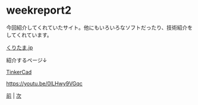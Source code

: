 # weekreport2

今回紹介してくれていたサイト。他にもいろいろなソフトだったり、技術紹介をしてくれています。

[くりたま.jp](https://online.dhw.co.jp/kuritama/free-software-useful-for-creating-3dcg/)

紹介するページ↓

[TinkerCad](https://www.tinkercad.com/#/)

https://youtu.be/0lLHwy9VGqc

[前](https://github.com/175B005/weekreport) | [次](https://github.com/175B005/weekreport3)

